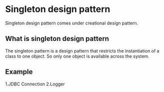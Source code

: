 # Singleton design pattern 
Singleton design pattern comes under creational design pattern.

## What is singleton design pattern
The singleton pattern is a design pattern that restricts the instantiation of a class to one object.
So only one object is available across the system. 


## Example 
1.JDBC Connection
2.Logger



